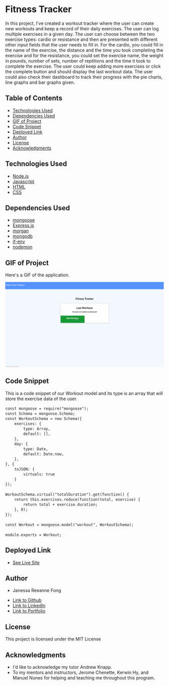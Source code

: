 # Fitness Tracker

In this project, I've created a workout tracker where the user can create new workouts and keep a record of their daily exercises. The user can log multiple exercises in a given day. The user can choose between the two exercise types: cardio or resistance and then are presented with different other input fields that the user needs to fill in. For the cardio, you could fill in the name of the exercise, the distance and the time you took completing the exercise and for the resistance, you could set the exercise name, the weight in pounds, number of sets, number of reptitions and the time it took to complete the exercise. The user could keep adding more exercises or click the complete button and should display the last workout data. The user could also check their dashboard to track their progress with the pie charts, line graphs and bar graphs given.

## Table of Contents

* [Technologies Used](#technologies-used)
* [Dependencies Used](#dependencies-used)
* [GIF of Project](#gif-of-project)
* [Code Snippet](#code-snippet)
* [Deployed Link](#deployed-link)
* [Author](#author)
* [License](#license)
* [Acknowledgments](#acknowledgments)

## Technologies Used

* [Node.js](https://nodejs.org/en/)
* [Javascript](https://developer.mozilla.org/en-US/docs/Web/JavaScript)
* [HTML](https://developer.mozilla.org/en-US/docs/Web/HTML)
* [CSS](https://developer.mozilla.org/en-US/docs/Web/CSS)

## Dependencies Used
  
 * [mongoose](https://mongoosejs.com/)
 * [Express.js](https://expressjs.com/)
 * [morgan](https://www.npmjs.com/package/morgan)
 * [mongodb](https://www.mongodb.com/)
 * [if-env](https://www.npmjs.com/package/if-env)
 * [nodemon](https://www.npmjs.com/package/nodemon)

## GIF of Project

Here's a GIF of the application.

![gif](assets/fittrack.gif)


## Code Snippet

This is a code snippet of our Workout model and its type is an array that will store the exercise data of the user.

```
const mongoose = require("mongoose");
const Schema = mongoose.Schema;
const WorkoutSchema = new Schema({
    exercises: {
        type: Array,
        default: [],
    },
    day: {
        type: Date,
        default: Date.now,
    },
}, {
    toJSON: {
        virtuals: true
    }
});

WorkoutSchema.virtual("totalDuration").get(function() {
    return this.exercises.reduce(function(total, exercise) {
        return total + exercise.duration;
    }, 0);
});

const Workout = mongoose.model("workout", WorkoutSchema);

module.exports = Workout;
```

## Deployed Link
- [See Live Site](https://dailyfitnesstracker.herokuapp.com/)

## Author

* Janessa Reeanne Fong

- [Link to Github](https://github.com/janessaref)
- [Link to LinkedIn](https://www.linkedin.com/in/janessafong)
- [Link to Portfolio](https://janessaref.github.io/my-portfolio/)

## License

This project is licensed under the MIT License 

## Acknowledgments

* I'd like to acknowledge my tutor Andrew Knapp.
* To my mentors and instructors, Jerome Chenette, Kerwin Hy, and Manuel Nunes for helping and teaching me throughout this program.
